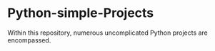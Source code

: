 # Python-simple-Projects
Within this repository, numerous uncomplicated Python projects are encompassed.

